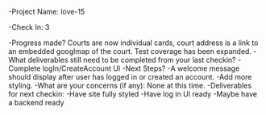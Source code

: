 -Project Name: love-15

-Check In: 3

-Progress made?
  Courts are now individual cards, court address is a link to an embedded googlmap of the court. Test coverage has been expanded.
-What deliverables still need to be completed from your last checkin?
  -Complete logIn/CreateAccount UI
-Next Steps?
  -A welcome message should display after user has logged in or created an account.
  -Add more styling.
-What are your concerns (if any): 
  None at this time.
-Deliverables for next checkin:
  -Have site fully styled
  -Have log in UI ready
  -Maybe have a backend ready
